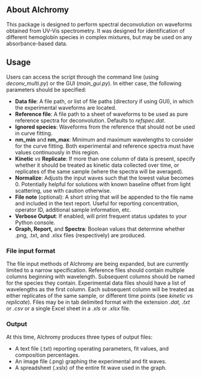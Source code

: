 ## About Alchromy

This package is designed to perform spectral deconvolution on waveforms obtained from UV-Vis spectrometry. It was designed for identification of different hemoglobin species in complex mixtures, but may be used on any absorbance-based data.


## Usage

Users can access the script through the command line (using *deconv_multi.py*) or the GUI (*main_gui.py*). In either case, the following parameters should be specified:
- **Data file**: A file path, or list of file paths (directory if using GUI), in which the experimental waveforms are located.
- **Reference file**: A file path to a sheet of waveforms to be used as pure reference spectra for deconvolution. Defaults to *refspec.dat*.
- **Ignored species**: Waveforms from the reference that should not be used in curve fitting.
- **nm_min** and **nm_max**: Minimum and maximum wavelengths to consider for the curve fitting. Both experimental and reference spectra must have values continuously in this region.
- **Kinetic** *vs* **Replicate**: If more than one column of data is present, specify whether it should be treated as kinetic data collected over time, or replicates of the same sample (where the spectra will be averaged).
- **Normalize**: Adjusts the input waves such that the lowest value becomes 0. Potentially helpful for solutions with known baseline offset from light scattering, use with caution otherwise.
- **File note** (optional): A short string that will be appended to the file name and included in the text report. Useful for reporting concentration, operator ID, additional sample information, etc.
- **Verbose Output**: If enabled, will print frequent status updates to your Python console.
- **Graph, Report,** and **Spectra**: Boolean values that determine whether .png, .txt, and .xlsx files (respectively) are produced.

### File input format
The file input methods of Alchromy are being expanded, but are currently limited to a narrow specification. Reference files should contain multiple columns beginning with wavelength. Subsequent columns should be named for the species they contain. Experimental data files should have a list of wavelengths as the first column. Each subsequent column will be treated as either replicates of the same sample, or different time points (see *kinetic vs replicate*). Files may be in tab delimited format with the extension *.dat, .txt* or *.csv* or a single Excel sheet in a *.xls* or *.xlsx* file.

### Output
At this time, Alchromy produces three types of output files:
- A text file (.txt) reporting operating parameters, fit values, and composition percentages.
- An image file (.png) graphing the experimental and fit waves.
- A spreadsheet (.xslx) of the entire fit wave used in the graph.

